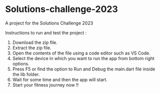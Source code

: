 # Solutions-challenge-2023
A project for the Solutions Challenge 2023


Instructions to run and test the project : 

1. Download the zip file.
2. Extract the zip file.
3. Open the contents of the file using a code editor such as VS Code.
4. Select the device in which you want to run the app from bottom right options.
5. Press F5 or find the option to Run and Debug the main.dart file inside the lib folder.
6. Wait for some time and then the app will start.
7. Start your fitness journey now !!
